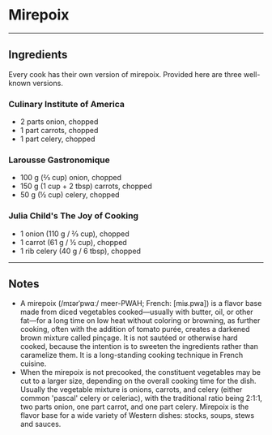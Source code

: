# Mirepoix

---

## Ingredients

Every cook has their own version of mirepoix. Provided here are three well-known versions.

### Culinary Institute of America
* 2 parts onion, chopped
* 1 part carrots, chopped
* 1 part celery, chopped

### Larousse Gastronomique
* 100 g  (⅔ cup) onion, chopped
* 150 g (1 cup + 2 tbsp) carrots, chopped
* 50 g (½ cup) celery, chopped

### Julia Child's The Joy of Cooking
* 1 onion (110 g / ⅔ cup), chopped
* 1 carrot (61 g / ½ cup), chopped
* 1 rib celery (40 g / 6 tbsp), chopped


---

## Notes
* A mirepoix (/mɪərˈpwɑː/ meer-PWAH; French: [miʁ.pwa]) is a flavor base made from diced vegetables cooked—usually with butter, oil, or other fat—for a long time on low heat without coloring or browning, as further cooking, often with the addition of tomato purée, creates a darkened brown mixture called pinçage. It is not sautéed or otherwise hard cooked, because the intention is to sweeten the ingredients rather than caramelize them. It is a long-standing cooking technique in French cuisine.
* When the mirepoix is not precooked, the constituent vegetables may be cut to a larger size, depending on the overall cooking time for the dish. Usually the vegetable mixture is onions, carrots, and celery (either common 'pascal' celery or celeriac), with the traditional ratio being 2:1:1, two parts onion, one part carrot, and one part celery. Mirepoix is the flavor base for a wide variety of Western dishes: stocks, soups, stews and sauces.